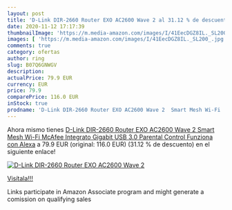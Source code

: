 ```yaml
---
layout: post
title: 'D-Link DIR-2660 Router EXO AC2600 Wave 2 al 31.12 % de descuento'
date: 2020-11-12 17:17:39
thumbnailImage: 'https://m.media-amazon.com/images/I/41EecDGZ8IL._SL200_.jpg'
images: [ 'https://m.media-amazon.com/images/I/41EecDGZ8IL._SL200_.jpg' ]
comments: true
category: ofertas
author: ring
slug: B07Q6GNWGV
description:
actualPrice: 79.9 EUR
currency: EUR
price: 79.9
comparePrice: 116.0 EUR
inStock: true
prodname: 'D-Link DIR-2660 Router EXO AC2600 Wave 2  Smart Mesh Wi-Fi  McAfee Integrato  Gigabit  USB 3.0  Parental Control  Funziona con Alexa'
---
```


Ahora mismo tienes [D-Link DIR-2660 Router EXO AC2600 Wave 2  Smart Mesh Wi-Fi  McAfee Integrato  Gigabit  USB 3.0  Parental Control  Funziona con Alexa](https://www.amazon.it/dp/B07Q6GNWGV/?tag=tolees00-21) a 79.9 EUR (original: 116.0 EUR) (31.12 %  de descuento) en el siguiente enlace!

[![D-Link DIR-2660 Router EXO AC2600 Wave 2](https://m.media-amazon.com/images/I/41EecDGZ8IL._SL200_.jpg)](https://www.amazon.it/dp/B07Q6GNWGV/?tag=tolees00-21)

[Visítala!!!](https://www.amazon.it/dp/B07Q6GNWGV/?tag=tolees00-21)

Links participate in Amazon Associate program and might generate a comission on qualifying sales
